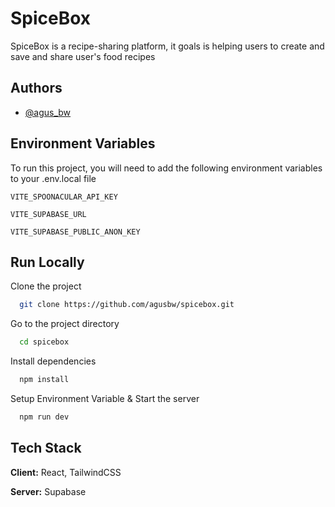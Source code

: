 # SpiceBox

SpiceBox is a recipe-sharing platform, it goals is helping users to create and save and share user's food recipes

## Authors

- [@agus_bw](https://www.github.com/agus_bw)

## Environment Variables

To run this project, you will need to add the following environment variables to your .env.local file

`VITE_SPOONACULAR_API_KEY`

`VITE_SUPABASE_URL`

`VITE_SUPABASE_PUBLIC_ANON_KEY`

## Run Locally

Clone the project

```bash
  git clone https://github.com/agusbw/spicebox.git
```

Go to the project directory

```bash
  cd spicebox
```

Install dependencies

```bash
  npm install
```

Setup Environment Variable & Start the server

```bash
  npm run dev
```

## Tech Stack

**Client:** React, TailwindCSS

**Server:** Supabase
